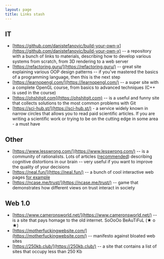 ```yaml
---
layout: page
title: Links stash
---
```


## IT
* [https://github.com/danistefanovic/build-your-own-x](https://github.com/danistefanovic/build-your-own-x) -- a repository with a bunch of links to materials, describing how to develop various systems from scratch, from 3D rendering to a web server
* [https://refactoring.guru/](https://refactoring.guru/) -- great site explaining various OOP design patterns -- if you've mastered the basics of a programming language, then this is the next step
* [https://learnopengl.com/](https://learnopengl.com/) -- a super site with a complete OpenGL course, from basics to advanced techniques (C++ is used in the course)
* [https://ohshitgit.com](https://ohshitgit.com) -- is a useful and funny site that collects solutions to the most common problems with Git
* [https://sci-hub.st/](https://sci-hub.st/) - a service widely known in narrow circles that allows you to read paid scientific articles. If you are writing a scientific work or trying to be on the cutting edge in some area - a must have

## Other
* [https://www.lesswrong.com/](https://www.lesswrong.com/) -- is a community of rationalists. Lots of articles ([recommended](https://www.lesswrong.com/rationality)) describing cognitive distortions in our brain -- very useful if you want to improve the quality of your decisions
* [https://neal.fun/](https://neal.fun/) -- a bunch of cool interactive web pages [for example](https://neal.fun/absurd-trolley-problems/)
* [https://ncase.me/trust/](https://ncase.me/trust/) -- game that demonstrates how different views on trust interact in society

## Web 1.0

* [https://www.cameronsworld.net/](https://www.cameronsworld.net/) -- is a site that pays homage to the old internet. SoOoOo BeAuTiFuL (★ o ★)
* [https://motherfuckingwebsite.com/](https://motherfuckingwebsite.com/) -- manifesto against bloated web sites
* [https://250kb.club/](https://250kb.club/) -- a site that contains a list of sites that occupy less than 250 Kb
